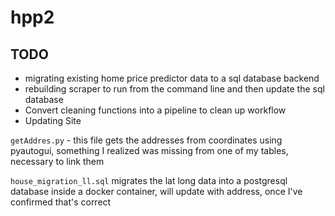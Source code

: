 # hpp2

## TODO
- migrating existing home price predictor data to a sql database backend
- rebuilding scraper to run from the command line and then update the sql database
- Convert cleaning functions into a pipeline to clean up workflow
- Updating Site


`getAddres.py` - this file gets the addresses from coordinates using pyautogui, something I realized was missing from one of my tables, necessary to link them

`house_migration_ll.sql` migrates the lat long data into a postgresql database inside a docker container, will update with address, once I've confirmed that's correct
